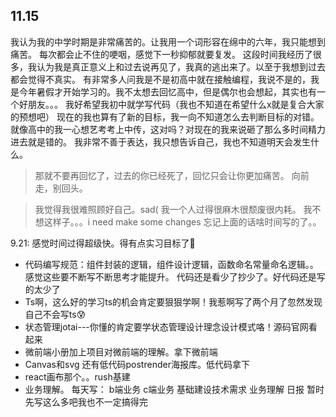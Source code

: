 ## 11.15
我认为我的中学时期是非常痛苦的。让我用一个词形容在绵中的六年，我只能想到痛苦。
每次都会止不住的哽咽，感觉下一秒抑郁就要复发。
这段时间我经历了很多，我认为我是真正意义上和过去说再见了，我真的逃出来了。以至于我想到过去都会觉得不真实。
有非常多人问我是不是初高中就在接触编程，我说不是的，我是今年暑假才开始学习的。我不太想去回忆高中，但是偶尔也会想起，其实也有一个好朋友。。。
我好希望我初中就学写代码（我也不知道在希望什么x就是复合大家的预想吧）
现在的我也算有了新的目标，我一向不知道怎么去判断目标的对错。就像高中的我一心想艺考考上中传，这对吗？对现在的我来说砸了那么多时间精力进去就是错的。
我非常不善于表达，我只想告诉自己，我也不知道明天会发生什么。
> 那就不要再回忆了，过去的你已经死了，回忆只会让你更加痛苦。
> 向前走，别回头。




> 我觉得我很难照顾好自己。sad( 我一个人过得很麻木很颓废很内耗。
我不想这样子。。。i need make some changes
忘记上面的话啥时间写的了。。

9.21:
感觉时间过得超级快。得有点实习目标了🎯
- 代码编写规范：组件封装的逻辑，组件设计逻辑，函数命名常量命名逻辑。。感觉这些要不断写不断思考才能提升。
代码还是看少了抄少了。好代码还是写的太少了
- Ts啊，这么好的学习ts的机会肯定要狠狠学啊！我惹啊写了两个月了忽然发现自己不会写ts😰
- 状态管理jotai---你懂的肯定要学状态管理设计理念设计模式咯！源码官网看起来
- 微前端小册加上项目对微前端的理解。拿下微前端
- Canvas和svg 还有低代码postrender海报库。低代码拿下
- react画布那个。。rush基建
- 业务理解。
每天写：
b端业务
c端业务
基础建设技术需求
业务理解
日报
暂时先写这么多吧我也不一定搞得完

